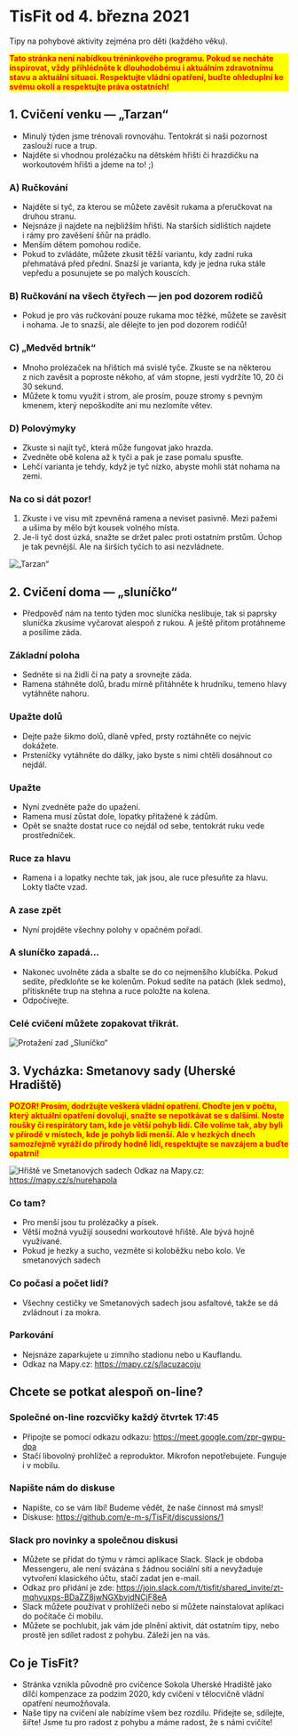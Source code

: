 # TisFit od 4. března 2021
Tipy na pohybové aktivity zejména pro děti (každého věku).

<strong style="color: red; background-color: yellow"><div style="color: red; background-color: yellow">Tato stránka není nabídkou tréninkového programu. Pokud se necháte inspirovat, vždy přihlédněte k&nbsp;dlouhodobému i&nbsp;aktuálním zdravotnímu stavu a&nbsp;aktuální situaci. Respektujte vládní opatření, buďte ohleduplní ke svému okolí a&nbsp;respektujte práva ostatních!</div></strong>

## 1. Cvičení venku &mdash; „Tarzan“
- Minulý týden jsme trénovali rovnováhu. Tentokrát si naši pozornost zaslouží ruce a&nbsp;trup.
- Najděte si vhodnou prolézačku na dětském hřišti či hrazdičku na workoutovém hřišti a&nbsp;jdeme na to! ;) 

### A) Ručkování
- Najděte si tyč, za kterou se můžete zavěsit rukama a&nbsp;přeručkovat na druhou stranu.
- Nejsnáze ji najdete na nejbližším hřišti. Na starších sídlištích najdete i&nbsp;rámy pro zavěšení šňůr na prádlo.
- Menším dětem pomohou rodiče.
- Pokud to zvládáte, můžete zkusit těžší variantu, kdy zadní ruka přehmatává před přední. Snazší je varianta, kdy je jedna ruka stále vepředu a&nbsp;posunujete se po malých kouscích.

### B) Ručkování na všech čtyřech &mdash; **jen pod dozorem rodičů**
- Pokud je pro vás ručkování pouze rukama moc těžké, můžete se zavěsit i&nbsp;nohama. Je to snazší, ale dělejte to jen pod dozorem rodičů!

### C) „Medvěd brtník“
- Mnoho prolézaček na hřištích má svislé tyče. Zkuste se na některou z&nbsp;nich zavěsit a&nbsp;poproste někoho, ať vám stopne, jesti vydržíte 10, 20 či 30 sekund.
- Můžete k&nbsp;tomu využít i&nbsp;strom, ale prosím, pouze stromy s&nbsp;pevným kmenem, který nepoškodíte ani mu nezlomíte větev.

### D) Polovýmyky
- Zkuste si najít tyč, která může fungovat jako hrazda.
- Zvedněte obě kolena až k&nbsp;tyči a&nbsp;pak je zase pomalu spusťte.
- Lehčí varianta je tehdy, když je tyč nízko, abyste mohli stát nohama na zemi.

### Na co si dát pozor!
1. Zkuste i&nbsp;ve visu mít zpevněná ramena a&nbsp;neviset pasivně. Mezi pažemi a&nbsp;ušima by mělo být kousek volného místa.
2. Je-li tyč dost úzká, snažte se držet palec proti ostatním prstům. Úchop je tak pevnější. Ale na širších tyčích to asi nezvládnete.

![„Tarzan“](obrazky/aktivita_tarzan.png)

## 2. Cvičení doma &mdash; „sluníčko“
- Předpověď nám na tento týden moc sluníčka neslibuje, tak si paprsky sluníčka zkusíme vyčarovat alespoň z&nbsp;rukou. A&nbsp;ještě přitom protáhneme a&nbsp;posílíme záda.

### Základní poloha
- Sedněte si na židli či na paty a&nbsp;srovnejte záda.
- Ramena stáhněte dolů, bradu mírně přitáhněte k&nbsp;hrudníku, temeno hlavy vytáhněte nahoru.

### Upažte dolů
- Dejte paže šikmo dolů, dlaně vpřed, prsty roztáhněte co nejvíc dokážete.
- Prsteníčky vytáhněte do dálky, jako byste s&nbsp;nimi chtěli dosáhnout co nejdál.

### Upažte
- Nyní zvedněte paže do upažení.
- Ramena musí zůstat dole, lopatky přitažené k&nbsp;zádům.
- Opět se snažte dostat ruce co nejdál od sebe, tentokrát ruku vede prostředníček.

### Ruce za hlavu
- Ramena i&nbsp;a&nbsp;lopatky nechte tak, jak jsou, ale ruce přesuňte za hlavu. Lokty tlačte vzad.

### A&nbsp;zase zpět
- Nyní projděte všechny polohy v&nbsp;opačném pořadí.

### A&nbsp;sluníčko zapadá...
- Nakonec uvolněte záda a&nbsp;sbalte se do co nejmenšího klubíčka. Pokud sedíte, předkloňte se ke kolenům. Pokud sedíte na patách (klek sedmo), přitiskněte trup na stehna a&nbsp;ruce položte na kolena.
- Odpočívejte.

### Celé cvičení můžete zopakovat třikrát.

![Protažení zad „Sluníčko“](obrazky/cvik_slunicko.png)

## 3. Vycházka: Smetanovy sady (Uherské Hradiště)

<strong style="color: red; background-color: yellow"><p style="color: red; background-color: yellow">POZOR! Prosím, dodržujte veškerá vládní opatření. Choďte jen v&nbsp;počtu, který aktuální opatření dovolují, snažte se nepotkávat se s&nbsp;dalšími. Noste roušky či respirátory tam, kde je větší pohyb lidí. Cíle volíme tak, aby byli v&nbsp;přírodě v&nbsp;místech, kde je pohyb lidí menší. Ale v&nbsp;hezkých dnech samozřejmě vyráží do přírody hodně lidí, respektujte se navzájem a&nbsp;buďte opatrní!</p></strong>

![Hřiště ve Smetanových sadech](mista/hriste-smetanovy-sady.jpg)
Odkaz na Mapy.cz: https://mapy.cz/s/nurehapola

### Co tam?
- Pro menší jsou tu prolézačky a&nbsp;písek.
- Větší možná využijí sousední workoutové hřiště. Ale bývá hojně využívané.
- Pokud je hezky a&nbsp;sucho, vezměte si koloběžku nebo kolo. Ve smetanových sadech

### Co počasí a&nbsp;počet lidí?
- Všechny cestičky ve Smetanových sadech jsou asfaltové, takže se dá zvládnout i za mokra.

### Parkování
- Nejsnáze zaparkujete u&nbsp;zimního stadionu nebo u&nbsp;Kauflandu.  
- Odkaz na Mapy.cz: https://mapy.cz/s/lacuzacoju

## Chcete se potkat alespoň on-line?

### Společné on-line rozcvičky každý čtvrtek 17:45
- Připojte se pomocí odkazu odkazu: https://meet.google.com/zpr-gwpu-dpa
- Stačí libovolný prohlížeč a&nbsp;reproduktor. Mikrofon nepotřebujete. Funguje i&nbsp;v&nbsp;mobilu.

### Napište nám do diskuse
- Napište, co se vám líbí! Budeme vědět, že naše činnost má smysl!
- Diskuse: https://github.com/e-m-s/TisFit/discussions/1

### Slack pro novinky a společnou diskusi
- Můžete se přidat do týmu v rámci aplikace Slack. Slack je obdoba Messengeru, ale není svázána s&nbsp;žádnou sociální sítí a&nbsp;nevyžaduje vytvoření klasického účtu, stačí zadat jen e-mail.
- Odkaz pro přidání je zde: 
https://join.slack.com/t/tisfit/shared_invite/zt-mqhvuxps-BDaZZ8jwNGXbvjdNCjF8eA
- Slack můžete používat v&nbsp;prohlížeči nebo si můžete nainstalovat aplikaci do počítače či mobilu.
- Můžete se pochlubit, jak vám jde plnění aktivit, dát ostatním tipy, nebo prostě jen sdílet radost z&nbsp;pohybu. Záleží jen na vás.

## Co je TisFit?
* Stránka vznikla původně pro cvičence Sokola Uherské Hradiště jako dílčí kompenzace za podzim 2020, kdy cvičení v&nbsp;tělocvičně vládní opatření neumožňovala.
* Naše tipy na cvičení ale nabízíme všem bez rozdílu. Přidejte se, sdílejte, šiřte! Jsme tu pro radost z&nbsp;pohybu a&nbsp;máme radost, že s&nbsp;námi cvičíte!
